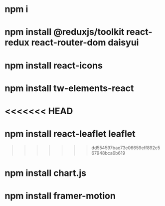 # npm i
# npm install @reduxjs/toolkit react-redux react-router-dom daisyui
# npm install react-icons
# npm install tw-elements-react
<<<<<<< HEAD
=======
# npm install react-leaflet leaflet
>>>>>>> dd554597bae73e06659eff892c567948bca6b619
# npm install chart.js
# npm install framer-motion



